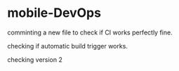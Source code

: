 # mobile-DevOps

comminting a new file to check if CI works perfectly fine.

checking if automatic build trigger works.


checking version 2
